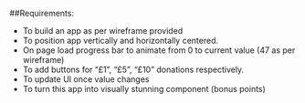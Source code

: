 ##Requirements:

- To build an app as per wireframe provided
- To position app vertically and horizontally centered.
- On page load progress bar to animate from 0 to current value (47 as per wireframe)
- To add buttons for “£1”, “£5”, “£10” donations respectively.
- To update UI once value changes
- To turn this app into visually stunning component (bonus points)
